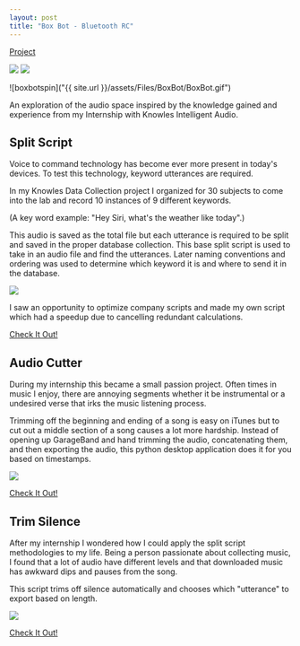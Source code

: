```yaml
---
layout: post
title: "Box Bot - Bluetooth RC"
---
```



[Project](https://devpost.com/software/box-bot)


<img src="{{ site.url }}/assets/Files/AudioSignal/Award.JPG"/>

<img src="{{ site.url }}/assets/Files/BoxBot/BoxBot.JPG"/>

![boxbotspin]("{{ site.url }}/assets/Files/BoxBot/BoxBot.gif")



An exploration of the audio space inspired by the knowledge gained and experience from my Internship with Knowles Intelligent Audio.


## Split Script

Voice to command technology has become ever more present in today's devices. To test this technology, keyword utterances are required. 

In my Knowles Data Collection project I organized for 30 subjects to come into the lab and record 10 instances of 9 different keywords.

(A key word example: "Hey Siri, what's the weather like today".)

This audio is saved as the total file but each utterance is required to be split and saved in the proper database collection. This base split script is used to take in an audio file and find the utterances. Later naming conventions and ordering was used to determine which keyword it is and where to send it in the database.


<img src="{{ site.url }}/assets/Files/AudioSignal/SplitScript.jpg"/>


I saw an opportunity to optimize company scripts and made my own script which had a speedup due to cancelling redundant calculations.

[Check It Out!](https://github.com/athom031/SplitScript)

## Audio Cutter

During my internship this became a small passion project. 
Often times in music I enjoy, there are annoying segments whether it be instrumental or a undesired verse that irks the music listening process.

Trimming off the beginning and ending of a song is easy on iTunes but to cut out a middle section of a song causes a lot more hardship. Instead of opening up GarageBand and hand trimming the audio, concatenating them, and then exporting the audio, this python desktop application does it for you based on timestamps.


<img src="{{ site.url }}/assets/Files/AudioSignal/AudioCutter.png"/>

[Check It Out!](https://github.com/athom031/AudioCutter)

## Trim Silence

After my internship I wondered how I could apply the split script methodologies to my life.
Being a person passionate about collecting music, I found that a lot of audio have different levels and that downloaded music has awkward dips and pauses from the song.

This script trims off silence automatically and chooses which "utterance" to export based on length.


<img src="{{ site.url }}/assets/Files/AudioSignal/TrimSilence.png"/>

[Check It Out!](https://github.com/athom031/TrimSilence)



